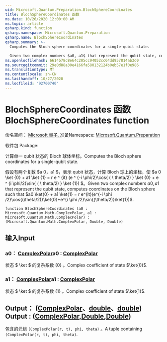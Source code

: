 ```yaml
---
uid: Microsoft.Quantum.Preparation.BlochSphereCoordinates
title: BlochSphereCoordinates 函数
ms.date: 10/26/2020 12:00:00 AM
ms.topic: article
qsharp.kind: function
qsharp.namespace: Microsoft.Quantum.Preparation
qsharp.name: BlochSphereCoordinates
qsharp.summary: >-
  Computes the Bloch sphere coordinates for a single-qubit state.

  Given two complex numbers $a0, a1$ that represent the qubit state, computes coordinates on the Bloch sphere such that $a0 \ket{0} + a1 \ket{1} = r e^{it}(e^{-i \phi /2}\cos{(\theta/2)}\ket{0}+e^{i \phi /2}\sin{(\theta/2)}\ket{1})$.
ms.openlocfilehash: 6614b78c8e64c205cc94052cc64dd957814ab3d0
ms.sourcegitcommit: 29e0d88a30e4166fa580132124b0eb57e1f0e986
ms.translationtype: MT
ms.contentlocale: zh-CN
ms.lasthandoff: 10/27/2020
ms.locfileid: "92700740"
---
```

# <a name="blochspherecoordinates-function"></a><span data-ttu-id="6748c-102">BlochSphereCoordinates 函数</span><span class="sxs-lookup"><span data-stu-id="6748c-102">BlochSphereCoordinates function</span></span>

<span data-ttu-id="6748c-103">命名空间： [Microsoft 量子. 准备](xref:Microsoft.Quantum.Preparation)</span><span class="sxs-lookup"><span data-stu-id="6748c-103">Namespace: [Microsoft.Quantum.Preparation](xref:Microsoft.Quantum.Preparation)</span></span>

<span data-ttu-id="6748c-104">软件包 [](https://nuget.org/packages/)</span><span class="sxs-lookup"><span data-stu-id="6748c-104">Package: [](https://nuget.org/packages/)</span></span>


<span data-ttu-id="6748c-105">计算单一 qubit 状态的 Bloch 球体坐标。</span><span class="sxs-lookup"><span data-stu-id="6748c-105">Computes the Bloch sphere coordinates for a single-qubit state.</span></span>

<span data-ttu-id="6748c-106">假设有两个复数 $a 0，a1 $，表示 qubit 状态，计算 Bloch 球上的坐标，使 $a 0 \ket {0} + a1 \ket {1} = r e ^ {it} (e ^ {-i \phi/2}\cos{ ( \ theta/2) } \ket {0} + e ^ {i \phi/2}\sin{ ( \ theta/2) } \ket {1}) $。</span><span class="sxs-lookup"><span data-stu-id="6748c-106">Given two complex numbers $a0, a1$ that represent the qubit state, computes coordinates on the Bloch sphere such that $a0 \ket{0} + a1 \ket{1} = r e^{it}(e^{-i \phi /2}\cos{(\theta/2)}\ket{0}+e^{i \phi /2}\sin{(\theta/2)}\ket{1})$.</span></span>

```qsharp
function BlochSphereCoordinates (a0 : Microsoft.Quantum.Math.ComplexPolar, a1 : Microsoft.Quantum.Math.ComplexPolar) : (Microsoft.Quantum.Math.ComplexPolar, Double, Double)
```


## <a name="input"></a><span data-ttu-id="6748c-107">输入</span><span class="sxs-lookup"><span data-stu-id="6748c-107">Input</span></span>

### <a name="a0--complexpolar"></a><span data-ttu-id="6748c-108">a0： [ComplexPolar](xref:Microsoft.Quantum.Math.ComplexPolar)</span><span class="sxs-lookup"><span data-stu-id="6748c-108">a0 : [ComplexPolar](xref:Microsoft.Quantum.Math.ComplexPolar)</span></span>

<span data-ttu-id="6748c-109">状态 $ \ket $ 的复杂系数 {0} 。</span><span class="sxs-lookup"><span data-stu-id="6748c-109">Complex coefficient of state $\ket{0}$.</span></span>


### <a name="a1--complexpolar"></a><span data-ttu-id="6748c-110">a1： [ComplexPolar](xref:Microsoft.Quantum.Math.ComplexPolar)</span><span class="sxs-lookup"><span data-stu-id="6748c-110">a1 : [ComplexPolar](xref:Microsoft.Quantum.Math.ComplexPolar)</span></span>

<span data-ttu-id="6748c-111">状态 $ \ket $ 的复杂系数 {1} 。</span><span class="sxs-lookup"><span data-stu-id="6748c-111">Complex coefficient of state $\ket{1}$.</span></span>



## <a name="output--complexpolardoubledouble"></a><span data-ttu-id="6748c-112">Output： ([ComplexPolar](xref:Microsoft.Quantum.Math.ComplexPolar)、[double](xref:microsoft.quantum.lang-ref.double)、[double](xref:microsoft.quantum.lang-ref.double)) </span><span class="sxs-lookup"><span data-stu-id="6748c-112">Output : ([ComplexPolar](xref:Microsoft.Quantum.Math.ComplexPolar),[Double](xref:microsoft.quantum.lang-ref.double),[Double](xref:microsoft.quantum.lang-ref.double))</span></span>

<span data-ttu-id="6748c-113">包含的元组 `(ComplexPolar(r, t), phi, theta)` 。</span><span class="sxs-lookup"><span data-stu-id="6748c-113">A tuple containing `(ComplexPolar(r, t), phi, theta)`.</span></span>